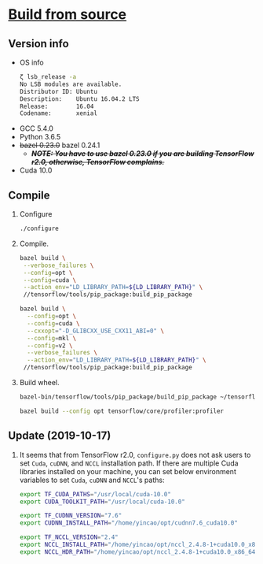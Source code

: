 # [Build from source](https://www.tensorflow.org/install/source)

## Version info

- OS info
    ```bash
    ζ lsb_release -a
    No LSB modules are available.
    Distributor ID: Ubuntu
    Description:    Ubuntu 16.04.2 LTS
    Release:        16.04
    Codename:       xenial
    ```
- GCC 5.4.0
- Python 3.6.5
- ~~bazel 0.23.0~~ bazel 0.24.1
    - ~~_**NOTE: You have to use bazel 0.23.0 if you are building TensorFlow r2.0, otherwise, TensorFlow complains.**_~~
- Cuda 10.0

## Compile

1. Configure
    ```bash
    ./configure
    ```

2. Compile.

    ```bash
    bazel build \
     --verbose_failures \
     --config=opt \
     --config=cuda \
     --action_env="LD_LIBRARY_PATH=${LD_LIBRARY_PATH}" \
     //tensorflow/tools/pip_package:build_pip_package
    ```

    ```bash
    bazel build \
      --config=opt \
      --config=cuda \
      --cxxopt="-D_GLIBCXX_USE_CXX11_ABI=0" \
      --config=mkl \
      --config=v2 \
      --verbose_failures \
      --action_env="LD_LIBRARY_PATH=${LD_LIBRARY_PATH}" \
     //tensorflow/tools/pip_package:build_pip_package
    ```
3. Build wheel.

    ```bash
    bazel-bin/tensorflow/tools/pip_package/build_pip_package ~/tensorflow_package
    ```

    ```bash
    bazel build --config opt tensorflow/core/profiler:profiler
    ```

## Update (2019-10-17)

1. It seems that from TensorFlow r2.0, `configure.py` does not ask users to set `Cuda`, `cuDNN`, and `NCCL` installation path. If there are multiple Cuda libraries installed on your machine, you can set below environment variables to set `Cuda`, `cuDNN` and `NCCL`'s paths:

    ```bash
    export TF_CUDA_PATHS="/usr/local/cuda-10.0"
    export CUDA_TOOLKIT_PATH="/usr/local/cuda-10.0"

    export TF_CUDNN_VERSION="7.6"
    export CUDNN_INSTALL_PATH="/home/yincao/opt/cudnn7.6_cuda10.0"

    export TF_NCCL_VERSION="2.4"
    export NCCL_INSTALL_PATH="/home/yincao/opt/nccl_2.4.8-1+cuda10.0_x86_64"
    export NCCL_HDR_PATH="/home/yincao/opt/nccl_2.4.8-1+cuda10.0_x86_64/include"
    ```
